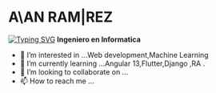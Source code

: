 

# A\AN  RAM|REZ
[![Typing SVG](https://readme-typing-svg.demolab.com/?lines=Ingeniero+en+Informática;Padre;Estudiante+Permanente)](https://git.io/typing-svg)
**Ingeniero en Informatica** 

- 👀 I’m interested in ...Web development,Machine Learning 
- 🌱 I’m currently learning ...Angular 13,Flutter,Django ,RA .
- 💞️ I’m looking to collaborate on ...
- 📫 How to reach me ...

<!---
Alan-RamiMan/Alan-RamiMan is a ✨ special ✨ repository because its `README.md` (this file) appears on your GitHub profile.
You can click the Preview link to take a look at your changes.
--->
